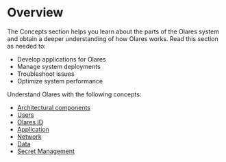 # Overview

The Concepts section helps you learn about the parts of the Olares system and obtain a deeper understanding of how Olares works. Read this section as needed to:

- Develop applications for Olares
- Manage system deployments
- Troubleshoot issues
- Optimize system performance

Understand Olares with the following concepts:

- [Architectural components](./architecture)
- [Users](./account.md)
- [Olares ID](./olares-id.md)
- [Application](./application.md)
- [Network](./network.md)
- [Data](./data.md)
- [Secret Management](./secret.md)


